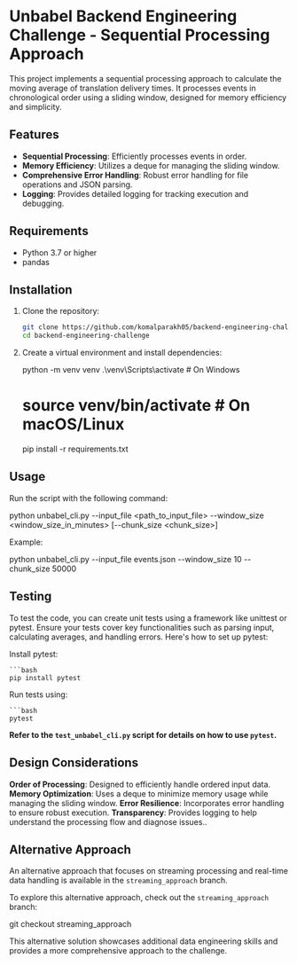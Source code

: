 # Unbabel Backend Engineering Challenge - Sequential Processing Approach

This project implements a sequential processing approach to calculate the moving average of translation delivery times. It processes events in chronological order using a sliding window, designed for memory efficiency and simplicity.

## Features

- **Sequential Processing**: Efficiently processes events in order.
- **Memory Efficiency**: Utilizes a deque for managing the sliding window.
- **Comprehensive Error Handling**: Robust error handling for file operations and JSON parsing.
- **Logging**: Provides detailed logging for tracking execution and debugging.


## Requirements

- Python 3.7 or higher
- pandas

## Installation

1. Clone the repository:

   ```bash
   git clone https://github.com/komalparakh05/backend-engineering-challenge.git
   cd backend-engineering-challenge


2. Create a virtual environment and install dependencies:

	python -m venv venv
	.\venv\Scripts\activate  # On Windows
	# source venv/bin/activate  # On macOS/Linux
	pip install -r requirements.txt


## Usage

Run the script with the following command:

python unbabel_cli.py --input_file <path_to_input_file> --window_size <window_size_in_minutes> [--chunk_size <chunk_size>]

Example:

python unbabel_cli.py --input_file events.json --window_size 10 --chunk_size 50000


## Testing

To test the code, you can create unit tests using a framework like unittest or pytest. Ensure your tests cover key functionalities such as parsing input, calculating averages, and handling errors. Here's how to set up pytest:

Install pytest:

	```bash
	pip install pytest

Run tests using:

	```bash
	pytest

**Refer to the `test_unbabel_cli.py` script for details on how to use `pytest`.**


## Design Considerations

**Order of Processing**: Designed to efficiently handle ordered input data.
**Memory Optimization**: Uses a deque to minimize memory usage while managing the sliding window.
**Error Resilience**: Incorporates error handling to ensure robust execution.
**Transparency**: Provides logging to help understand the processing flow and diagnose issues..


## Alternative Approach

An alternative approach that focuses on streaming processing and real-time data handling is available in the `streaming_approach` branch. 

To explore this alternative approach, check out the `streaming_approach` branch:

git checkout streaming_approach

This alternative solution showcases additional data engineering skills and provides a more comprehensive approach to the challenge.
